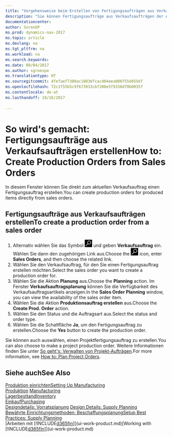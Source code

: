 ```yaml
---
title: "Vorgehensweise beim Erstellen von Fertigungsaufträgen aus Verkaufsaufträgen"
description: "Sie können Fertigungsaufträge aus Verkaufsaufträgen der Abteilung Vertrieb und Marketing erstellen."
documentationcenter: 
author: SorenGP
ms.prod: dynamics-nav-2017
ms.topic: article
ms.devlang: na
ms.tgt_pltfrm: na
ms.workload: na
ms.search.keywords: 
ms.date: 09/04/2017
ms.author: sgroespe
ms.translationtype: HT
ms.sourcegitcommit: 4fefaef7380ac10836fcac404eea006f55d8556f
ms.openlocfilehash: 72c1f55b5c9f673933cbf200e5f9338d70b0035f
ms.contentlocale: de-at
ms.lasthandoff: 10/16/2017

---
```

# <a name="how-to-create-production-orders-from-sales-orders"></a><span data-ttu-id="209b4-103">So wird's gemacht: Fertigungsaufträge aus Verkaufsaufträgen erstellen</span><span class="sxs-lookup"><span data-stu-id="209b4-103">How to: Create Production Orders from Sales Orders</span></span>
<span data-ttu-id="209b4-104">In diesem Fenster können Sie direkt zum aktuellen Verkaufsauftrag einen Fertigungsauftrag erstellen.</span><span class="sxs-lookup"><span data-stu-id="209b4-104">You can create production orders for produced items directly from sales orders.</span></span>  

## <a name="to-create-a-production-order-from-a-sales-order"></a><span data-ttu-id="209b4-105">Fertigungsaufträge aus Verkaufsaufträgen erstellen</span><span class="sxs-lookup"><span data-stu-id="209b4-105">To create a production order from a sales order</span></span>  

1.  <span data-ttu-id="209b4-106">Alternativ wählen Sie das Symbol ![Nach Seite oder Bericht suchen](media/ui-search/search_small.png "Nach Seite oder Bericht suchen") und geben **Verkaufsauftrag** ein. Wählen Sie dann den zugehörigen Link aus.</span><span class="sxs-lookup"><span data-stu-id="209b4-106">Choose the ![Search for Page or Report](media/ui-search/search_small.png "Search for Page or Report icon") icon, enter **Sales Orders**, and then choose the related link.</span></span>  
2.  <span data-ttu-id="209b4-107">Wählen Sie den Verkaufsauftrag, für den Sie einen Fertigungsauftrag erstellen möchten.</span><span class="sxs-lookup"><span data-stu-id="209b4-107">Select the sales order you want to create a production order for.</span></span>  
3.  <span data-ttu-id="209b4-108">Wählen Sie die Aktion **Planung** aus.</span><span class="sxs-lookup"><span data-stu-id="209b4-108">Choose the **Planning** action.</span></span> <span data-ttu-id="209b4-109">Im Fenster **Verkaufsauftragsplanung** können Sie die Verfügbarkeit des Verkaufsauftragsartikels anzeigen.</span><span class="sxs-lookup"><span data-stu-id="209b4-109">In the **Sales Order Planning** window, you can view the availability of the sales order item.</span></span>  
4.  <span data-ttu-id="209b4-110">Wählen Sie die Aktion **Produktionsauftrag erstellen** aus.</span><span class="sxs-lookup"><span data-stu-id="209b4-110">Choose the **Create Prod. Order** action.</span></span>  
5.  <span data-ttu-id="209b4-111">Wählen Sie den Status und die Auftragsart aus.</span><span class="sxs-lookup"><span data-stu-id="209b4-111">Select the status and order type.</span></span>  
6.  <span data-ttu-id="209b4-112">Wählen Sie die Schaltfläche **Ja**, um den Fertigungsauftrag zu erstellen.</span><span class="sxs-lookup"><span data-stu-id="209b4-112">Choose the **Yes** button to create the production order.</span></span>

<span data-ttu-id="209b4-113">Sie können auch auswählen, einen Projektfertigungsauftrag zu erstellen.</span><span class="sxs-lookup"><span data-stu-id="209b4-113">You can also choose to make a project production order.</span></span> <span data-ttu-id="209b4-114">Weitere Informationen finden Sie unter [So geht's: Verwalten von Projekt-Aufträgen](production-how-to-plan-project-orders.md).</span><span class="sxs-lookup"><span data-stu-id="209b4-114">For more information, see [How to: Plan Project Orders](production-how-to-plan-project-orders.md).</span></span>   

## <a name="see-also"></a><span data-ttu-id="209b4-115">Siehe auch</span><span class="sxs-lookup"><span data-stu-id="209b4-115">See Also</span></span>  
[<span data-ttu-id="209b4-116">Produktion einrichten</span><span class="sxs-lookup"><span data-stu-id="209b4-116">Setting Up Manufacturing</span></span>](production-configure-production-processes.md)  
<span data-ttu-id="209b4-117">[Produktion](production-manage-manufacturing.md)  </span><span class="sxs-lookup"><span data-stu-id="209b4-117">[Manufacturing](production-manage-manufacturing.md)  </span></span>  
[<span data-ttu-id="209b4-118">Lagerbesttand</span><span class="sxs-lookup"><span data-stu-id="209b4-118">Inventory</span></span>](inventory-manage-inventory.md)  
[<span data-ttu-id="209b4-119">Einkauf</span><span class="sxs-lookup"><span data-stu-id="209b4-119">Purchasing</span></span>](purchasing-manage-purchasing.md)  
<span data-ttu-id="209b4-120">[Designdetails: Vorratsplanung](design-details-supply-planning.md) </span><span class="sxs-lookup"><span data-stu-id="209b4-120">[Design Details: Supply Planning](design-details-supply-planning.md) </span></span>  
[<span data-ttu-id="209b4-121">Bewährte Einrichtungsmethoden: Beschaffungsplanung</span><span class="sxs-lookup"><span data-stu-id="209b4-121">Setup Best Practices: Supply Planning</span></span>](setup-best-practices-supply-planning.md)  
<span data-ttu-id="209b4-122">[Arbeiten mit [!INCLUDE[d365fin](includes/d365fin_md.md)]](ui-work-product.md)</span><span class="sxs-lookup"><span data-stu-id="209b4-122">[Working with [!INCLUDE[d365fin](includes/d365fin_md.md)]](ui-work-product.md)</span></span>

